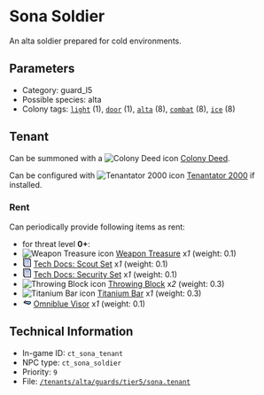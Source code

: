 # Sona Soldier

An alta soldier prepared for cold environments.

## Parameters

- Category: guard_l5
- Possible species: alta
- Colony tags: [`light`](https://ceterai.github.io/MyEnternia/Wiki/Tags/Light) (1), [`door`](https://ceterai.github.io/MyEnternia/Wiki/Tags/Door) (1), [`alta`](https://ceterai.github.io/MyEnternia/Wiki/Tags/Alta) (8), [`combat`](https://ceterai.github.io/MyEnternia/Wiki/Tags/Combat) (8), [`ice`](https://ceterai.github.io/MyEnternia/Wiki/Tags/Ice) (8)

## Tenant

Can be summoned with a <img src="https://starbounder.org/mediawiki/images/9/93/Colony_Deed.gif" alt="Colony Deed icon" width="9.6" height="15"/> [Colony Deed](https://starbounder.org/Colony_Deed).

Can be configured with <img src="https://steamuserimages-a.akamaihd.net/ugc/920304477977773128/D47BB0FD18E520B722C013CEDE14AC017779D44C/" alt="Tenantator 2000 icon" width="16" height="16"/> [Tenantator 2000](https://steamcommunity.com/sharedfiles/filedetails/?id=1405753979) if installed.

### Rent

Can periodically provide following items as rent:

- for threat level **0+**:
- <img src="https://starbounder.org/mediawiki/images/2/20/Weapon_Chest.png" alt="Weapon Treasure icon" loading="lazy" width="18px" height="10.5px"/> [Weapon Treasure](https://starbounder.org/Treasure#Weapon) x*1* (weight: 0.1)
- <img src="https://raw.githubusercontent.com/Ceterai/Enternia/main/codex/alta/paper/long.png" alt="Tech Docs: Scout Set icon" loading="lazy" width="auto" height="16px"/> [Tech Docs: Scout Set](https://ceterai.github.io/MyEnternia/Wiki/TechDocs-ScoutSet) x*1* (weight: 0.1)
- <img src="https://raw.githubusercontent.com/Ceterai/Enternia/main/codex/alta/paper/long.png" alt="Tech Docs: Security Set icon" loading="lazy" width="auto" height="16px"/> [Tech Docs: Security Set](https://ceterai.github.io/MyEnternia/Wiki/TechDocs-SecuritySet) x*1* (weight: 0.1)
- <img src="https://starbounder.org/mediawiki/images/d/d3/Throwing_Block.png" alt="Throwing Block icon" loading="lazy" width="10px" height="10px"/> [Throwing Block](https://starbounder.org/Throwing_Block) x*2* (weight: 0.3)
- <img src="https://starbounder.org/mediawiki/images/9/94/Titanium_Bar.png" alt="Titanium Bar icon" loading="lazy" width="14px" height="13px"/> [Titanium Bar](https://starbounder.org/Titanium_Bar) x*1* (weight: 0.3)
- <img src="https://raw.githubusercontent.com/Ceterai/Enternia/main/items/armors/alta/other/visor/icon.png" alt="Omniblue Visor icon" loading="lazy" width="auto" height="16px"/> [Omniblue Visor](https://ceterai.github.io/MyEnternia/Wiki/OmniblueVisor) x*1* (weight: 0.1)

## Technical Information

- In-game ID: `ct_sona_tenant`
- NPC type: `ct_sona_soldier`
- Priority: `9`
- File: [`/tenants/alta/guards/tier5/sona.tenant`](https://github.com/Ceterai/Enternia/blob/main/tenants/alta/guards/tier5/sona.tenant)
